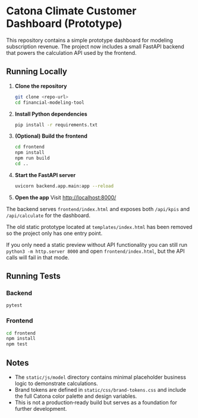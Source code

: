 # Catona Climate Customer Dashboard (Prototype)

This repository contains a simple prototype dashboard for modeling subscription revenue. The project now includes a small FastAPI backend that powers the calculation API used by the frontend.

## Running Locally

1. **Clone the repository**
   ```bash
   git clone <repo-url>
   cd financial-modeling-tool
   ```
2. **Install Python dependencies**
   ```bash
   pip install -r requirements.txt
   ```
3. **(Optional) Build the frontend**
   ```bash
   cd frontend
   npm install
   npm run build
   cd ..
   ```
4. **Start the FastAPI server**
   ```bash
   uvicorn backend.app.main:app --reload
   ```
5. **Open the app**
   Visit [http://localhost:8000/](http://localhost:8000/)

The backend serves `frontend/index.html` and exposes both `/api/kpis` and `/api/calculate` for the dashboard.

The old static prototype located at `templates/index.html` has been removed so the project only has one entry point.

If you only need a static preview without API functionality you can still run
`python3 -m http.server 8000` and open `frontend/index.html`, but the API calls
will fail in that mode.

## Running Tests

### Backend

```bash
pytest
```

### Frontend

```bash
cd frontend
npm install
npm test
```

## Notes

- The `static/js/model` directory contains minimal placeholder business logic to demonstrate calculations.
- Brand tokens are defined in `static/css/brand-tokens.css` and include the full Catona color palette and design variables.
- This is not a production‑ready build but serves as a foundation for further development.
